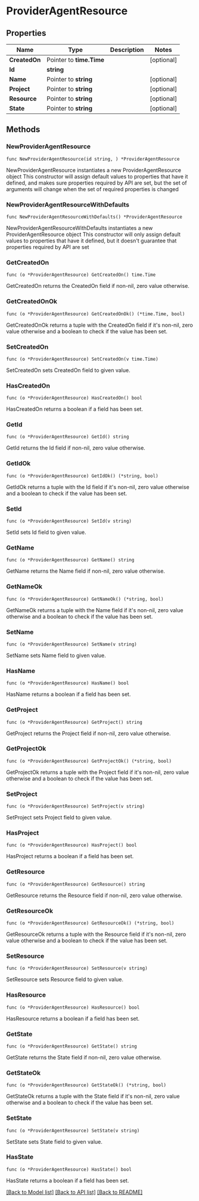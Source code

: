 # ProviderAgentResource

## Properties

Name | Type | Description | Notes
------------ | ------------- | ------------- | -------------
**CreatedOn** | Pointer to **time.Time** |  | [optional] 
**Id** | **string** |  | 
**Name** | Pointer to **string** |  | [optional] 
**Project** | Pointer to **string** |  | [optional] 
**Resource** | Pointer to **string** |  | [optional] 
**State** | Pointer to **string** |  | [optional] 

## Methods

### NewProviderAgentResource

`func NewProviderAgentResource(id string, ) *ProviderAgentResource`

NewProviderAgentResource instantiates a new ProviderAgentResource object
This constructor will assign default values to properties that have it defined,
and makes sure properties required by API are set, but the set of arguments
will change when the set of required properties is changed

### NewProviderAgentResourceWithDefaults

`func NewProviderAgentResourceWithDefaults() *ProviderAgentResource`

NewProviderAgentResourceWithDefaults instantiates a new ProviderAgentResource object
This constructor will only assign default values to properties that have it defined,
but it doesn't guarantee that properties required by API are set

### GetCreatedOn

`func (o *ProviderAgentResource) GetCreatedOn() time.Time`

GetCreatedOn returns the CreatedOn field if non-nil, zero value otherwise.

### GetCreatedOnOk

`func (o *ProviderAgentResource) GetCreatedOnOk() (*time.Time, bool)`

GetCreatedOnOk returns a tuple with the CreatedOn field if it's non-nil, zero value otherwise
and a boolean to check if the value has been set.

### SetCreatedOn

`func (o *ProviderAgentResource) SetCreatedOn(v time.Time)`

SetCreatedOn sets CreatedOn field to given value.

### HasCreatedOn

`func (o *ProviderAgentResource) HasCreatedOn() bool`

HasCreatedOn returns a boolean if a field has been set.

### GetId

`func (o *ProviderAgentResource) GetId() string`

GetId returns the Id field if non-nil, zero value otherwise.

### GetIdOk

`func (o *ProviderAgentResource) GetIdOk() (*string, bool)`

GetIdOk returns a tuple with the Id field if it's non-nil, zero value otherwise
and a boolean to check if the value has been set.

### SetId

`func (o *ProviderAgentResource) SetId(v string)`

SetId sets Id field to given value.


### GetName

`func (o *ProviderAgentResource) GetName() string`

GetName returns the Name field if non-nil, zero value otherwise.

### GetNameOk

`func (o *ProviderAgentResource) GetNameOk() (*string, bool)`

GetNameOk returns a tuple with the Name field if it's non-nil, zero value otherwise
and a boolean to check if the value has been set.

### SetName

`func (o *ProviderAgentResource) SetName(v string)`

SetName sets Name field to given value.

### HasName

`func (o *ProviderAgentResource) HasName() bool`

HasName returns a boolean if a field has been set.

### GetProject

`func (o *ProviderAgentResource) GetProject() string`

GetProject returns the Project field if non-nil, zero value otherwise.

### GetProjectOk

`func (o *ProviderAgentResource) GetProjectOk() (*string, bool)`

GetProjectOk returns a tuple with the Project field if it's non-nil, zero value otherwise
and a boolean to check if the value has been set.

### SetProject

`func (o *ProviderAgentResource) SetProject(v string)`

SetProject sets Project field to given value.

### HasProject

`func (o *ProviderAgentResource) HasProject() bool`

HasProject returns a boolean if a field has been set.

### GetResource

`func (o *ProviderAgentResource) GetResource() string`

GetResource returns the Resource field if non-nil, zero value otherwise.

### GetResourceOk

`func (o *ProviderAgentResource) GetResourceOk() (*string, bool)`

GetResourceOk returns a tuple with the Resource field if it's non-nil, zero value otherwise
and a boolean to check if the value has been set.

### SetResource

`func (o *ProviderAgentResource) SetResource(v string)`

SetResource sets Resource field to given value.

### HasResource

`func (o *ProviderAgentResource) HasResource() bool`

HasResource returns a boolean if a field has been set.

### GetState

`func (o *ProviderAgentResource) GetState() string`

GetState returns the State field if non-nil, zero value otherwise.

### GetStateOk

`func (o *ProviderAgentResource) GetStateOk() (*string, bool)`

GetStateOk returns a tuple with the State field if it's non-nil, zero value otherwise
and a boolean to check if the value has been set.

### SetState

`func (o *ProviderAgentResource) SetState(v string)`

SetState sets State field to given value.

### HasState

`func (o *ProviderAgentResource) HasState() bool`

HasState returns a boolean if a field has been set.


[[Back to Model list]](../README.md#documentation-for-models) [[Back to API list]](../README.md#documentation-for-api-endpoints) [[Back to README]](../README.md)


